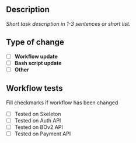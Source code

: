 ## Description

_Short task description in 1-3 sentences or short list._

## Type of change
- [ ] __Workflow update__
- [ ] __Bash script update__
- [ ] __Other__

## Workflow tests
Fill checkmarks if workflow has been changed
- [ ] Tested on Skeleton
- [ ] Tested on Auth API
- [ ] Tested on BOv2 API
- [ ] Tested on Payment API
